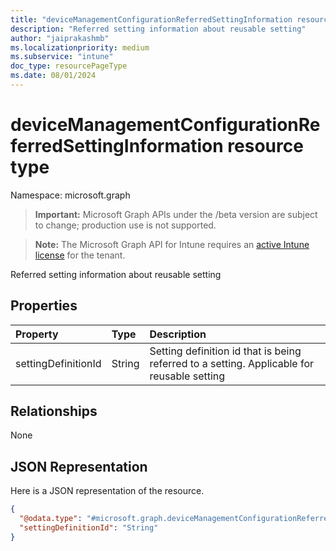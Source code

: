 ```yaml
---
title: "deviceManagementConfigurationReferredSettingInformation resource type"
description: "Referred setting information about reusable setting"
author: "jaiprakashmb"
ms.localizationpriority: medium
ms.subservice: "intune"
doc_type: resourcePageType
ms.date: 08/01/2024
---
```


# deviceManagementConfigurationReferredSettingInformation resource type

Namespace: microsoft.graph

> **Important:** Microsoft Graph APIs under the /beta version are subject to change; production use is not supported.

> **Note:** The Microsoft Graph API for Intune requires an [active Intune license](https://go.microsoft.com/fwlink/?linkid=839381) for the tenant.

Referred setting information about reusable setting

## Properties
|Property|Type|Description|
|:---|:---|:---|
|settingDefinitionId|String|Setting definition id that is being referred to a setting. Applicable for reusable setting|

## Relationships
None

## JSON Representation
Here is a JSON representation of the resource.
<!-- {
  "blockType": "resource",
  "@odata.type": "microsoft.graph.deviceManagementConfigurationReferredSettingInformation"
}
-->
``` json
{
  "@odata.type": "#microsoft.graph.deviceManagementConfigurationReferredSettingInformation",
  "settingDefinitionId": "String"
}
```

